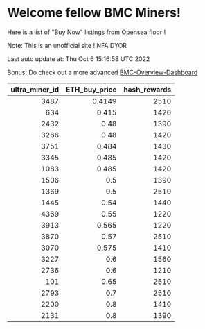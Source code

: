 # Welcome fellow BMC Miners!
Here is a list of "Buy Now" listings from Opensea floor !

Note: This is an unofficial site ! NFA DYOR

Last auto update at: Thu Oct  6 15:16:58 UTC 2022

Bonus: Do check out a more advanced [BMC-Overview-Dashboard](https://dune.com/defifunk/BMC-Overview-Dashboard)


|   ultra_miner_id |   ETH_buy_price |   hash_rewards |
|-----------------:|----------------:|---------------:|
|             3487 |          0.4149 |           2510 |
|              634 |          0.415  |           1420 |
|             2432 |          0.48   |           1390 |
|             3266 |          0.48   |           1420 |
|             3751 |          0.484  |           1430 |
|             3345 |          0.485  |           1420 |
|             1083 |          0.485  |           1420 |
|             1506 |          0.5    |           1390 |
|             1369 |          0.5    |           2510 |
|             1445 |          0.54   |           1440 |
|             4369 |          0.55   |           1220 |
|             3913 |          0.565  |           1220 |
|             3870 |          0.57   |           2510 |
|             3070 |          0.575  |           1410 |
|             3227 |          0.6    |           1560 |
|             2736 |          0.6    |           1210 |
|              101 |          0.65   |           2510 |
|             2793 |          0.7    |           2510 |
|             2200 |          0.8    |           1410 |
|             2131 |          0.8    |           1390 |